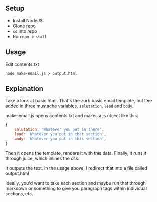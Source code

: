 ## Setup

- Install NodeJS.
- Clone repo
- ```cd``` into repo
- Run `npm install`

## Usage

Edit contents.txt

```
node make-email.js > output.html
```

## Explanation

Take a look at basic.html. That's the zurb basic email template, but I've added in [three mustache variables](https://github.com/miniatureape/email-workflow-example/blob/master/basic.html#L826-L828), ```salutation```, ```lead``` and ```body```.

make-email.js opens contents.txt and makes a js object like this:

```javascript
{
    salutation: 'Whatever you put in there',
    lead: 'Whatever you put in that section',
    body: 'Whatever you put in this section',
}
```

Then it opens the template, renders it with this data. Finally, it runs it through juice, which inlines the css. 

It outputs the text. In the usage above, I redirect that into a file called output.html

Ideally, you'd want to take each section and maybe run that through markdown or something to give you paragraph tags within individual sections, etc.
